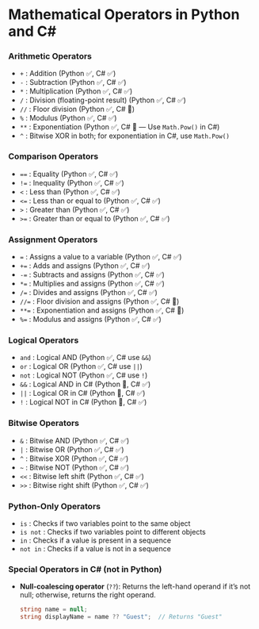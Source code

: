 # **Mathematical Operators in Python and C#**

### Arithmetic Operators
- `+` : Addition (Python ✅, C# ✅)
- `-` : Subtraction (Python ✅, C# ✅)
- `*` : Multiplication (Python ✅, C# ✅)
- `/` : Division (floating-point result) (Python ✅, C# ✅)
- `//` : Floor division (Python ✅, C# 🚫)
- `%` : Modulus (Python ✅, C# ✅)
- `**` : Exponentiation (Python ✅, C# 🚫 — Use `Math.Pow()` in C#)
- `^` : Bitwise XOR in both; for exponentiation in C#, use `Math.Pow()`

### Comparison Operators
- `==` : Equality (Python ✅, C# ✅)
- `!=` : Inequality (Python ✅, C# ✅)
- `<` : Less than (Python ✅, C# ✅)
- `<=` : Less than or equal to (Python ✅, C# ✅)
- `>` : Greater than (Python ✅, C# ✅)
- `>=` : Greater than or equal to (Python ✅, C# ✅)

### Assignment Operators
- `=` : Assigns a value to a variable (Python ✅, C# ✅)
- `+=` : Adds and assigns (Python ✅, C# ✅)
- `-=` : Subtracts and assigns (Python ✅, C# ✅)
- `*=` : Multiplies and assigns (Python ✅, C# ✅)
- `/=` : Divides and assigns (Python ✅, C# ✅)
- `//=` : Floor division and assigns (Python ✅, C# 🚫)
- `**=` : Exponentiation and assigns (Python ✅, C# 🚫)
- `%=` : Modulus and assigns (Python ✅, C# ✅)

### Logical Operators
- `and` : Logical AND (Python ✅, C# use `&&`)
- `or` : Logical OR (Python ✅, C# use `||`)
- `not` : Logical NOT (Python ✅, C# use `!`)
- `&&` : Logical AND in C# (Python 🚫, C# ✅)
- `||` : Logical OR in C# (Python 🚫, C# ✅)
- `!` : Logical NOT in C# (Python 🚫, C# ✅)

### Bitwise Operators
- `&` : Bitwise AND (Python ✅, C# ✅)
- `|` : Bitwise OR (Python ✅, C# ✅)
- `^` : Bitwise XOR (Python ✅, C# ✅)
- `~` : Bitwise NOT (Python ✅, C# ✅)
- `<<` : Bitwise left shift (Python ✅, C# ✅)
- `>>` : Bitwise right shift (Python ✅, C# ✅)

### Python-Only Operators
- `is` : Checks if two variables point to the same object
- `is not` : Checks if two variables point to different objects
- `in` : Checks if a value is present in a sequence
- `not in` : Checks if a value is not in a sequence

### Special Operators in C# (not in Python)
- **Null-coalescing operator** (`??`): Returns the left-hand operand if it’s not null; otherwise, returns the right operand.
  ```csharp
  string name = null;
  string displayName = name ?? "Guest";  // Returns "Guest"
```
